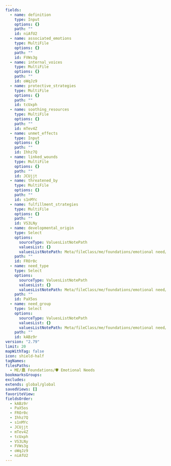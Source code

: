 ```yaml
---
fields:
  - name: definition
    type: Input
    options: {}
    path: ""
    id: niAfU2
  - name: associated_emotions
    type: MultiFile
    options: {}
    path: ""
    id: FVWs3g
  - name: internal_voices
    type: MultiFile
    options: {}
    path: ""
    id: oWqJz9
  - name: protective_strategies
    type: MultiFile
    options: {}
    path: ""
    id: tcUxph
  - name: soothing_resources
    type: MultiFile
    options: {}
    path: ""
    id: mTev4Z
  - name: unmet_effects
    type: Input
    options: {}
    path: ""
    id: Ihhz7Q
  - name: linked_wounds
    type: MultiFile
    options: {}
    path: ""
    id: JCUjjt
  - name: threatened_by
    type: MultiFile
    options: {}
    path: ""
    id: s1nMYc
  - name: fulfillment_strategies
    type: MultiFile
    options: {}
    path: ""
    id: VS3LNy
  - name: developmental_origin
    type: Select
    options:
      sourceType: ValuesListNotePath
      valuesList: {}
      valuesListNotePath: Meta/fileClass/me/foundations/emotional need/lists/developmental origin list.md
    path: ""
    id: FROr0c
  - name: need_type
    type: Select
    options:
      sourceType: ValuesListNotePath
      valuesList: {}
      valuesListNotePath: Meta/fileClass/me/foundations/emotional need/lists/emotional need type list.md
    path: ""
    id: PaX5os
  - name: need_group
    type: Select
    options:
      sourceType: ValuesListNotePath
      valuesList: {}
      valuesListNotePath: Meta/fileClass/me/foundations/emotional need/lists/emotional need group list.md
    path: ""
    id: kABz9r
version: "2.79"
limit: 20
mapWithTag: false
icon: shield-half
tagNames: 
filesPaths:
  - ME/🏛️ Foundations/🛡️ Emotional Needs
bookmarksGroups: 
excludes: 
extends: global/global
savedViews: []
favoriteView: 
fieldsOrder:
  - kABz9r
  - PaX5os
  - FROr0c
  - Ihhz7Q
  - s1nMYc
  - JCUjjt
  - mTev4Z
  - tcUxph
  - VS3LNy
  - FVWs3g
  - oWqJz9
  - niAfU2
---
```

